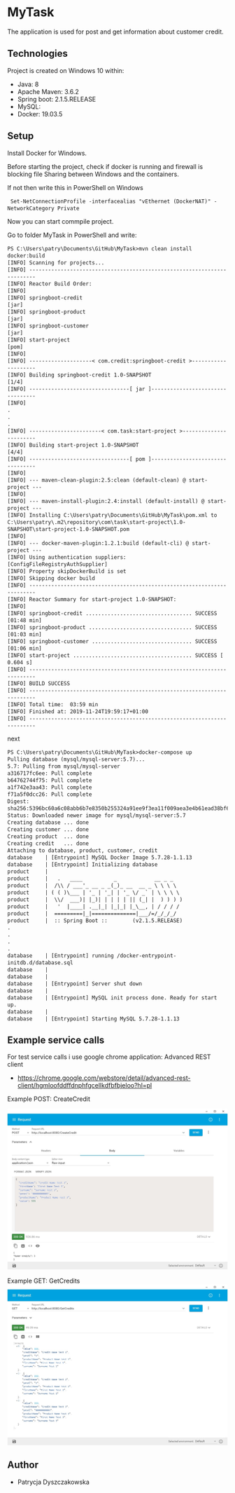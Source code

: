 # MyTask
The application is used for post and get information about customer credit.

## Technologies
Project is created on Windows 10 within:
* Java: 8
* Apache Maven: 3.6.2
* Spring boot: 2.1.5.RELEASE
* MySQL: 
* Docker: 19.03.5

## Setup
Install Docker for Windows.

Before starting the project, check if docker is running and firewall is blocking file Sharing between Windows and the containers.

If not then write this in PowerShell on Windows
```
 Set-NetConnectionProfile -interfacealias "vEthernet (DockerNAT)" -NetworkCategory Private
```
Now you can start commpile project.

Go to folder MyTask in PowerShell and write:

```
PS C:\Users\patry\Documents\GitHub\MyTask>mvn clean install docker:build
[INFO] Scanning for projects...
[INFO] ------------------------------------------------------------------------
[INFO] Reactor Build Order:
[INFO]
[INFO] springboot-credit                                                  [jar]
[INFO] springboot-product                                                 [jar]
[INFO] springboot-customer                                                [jar]
[INFO] start-project                                                      [pom]
[INFO]
[INFO] --------------------< com.credit:springboot-credit >--------------------
[INFO] Building springboot-credit 1.0-SNAPSHOT                            [1/4]
[INFO] --------------------------------[ jar ]---------------------------------
[INFO]
.
.
.
[INFO] -----------------------< com.task:start-project >-----------------------
[INFO] Building start-project 1.0-SNAPSHOT                                [4/4]
[INFO] --------------------------------[ pom ]---------------------------------
[INFO]
[INFO] --- maven-clean-plugin:2.5:clean (default-clean) @ start-project ---
[INFO]
[INFO] --- maven-install-plugin:2.4:install (default-install) @ start-project ---
[INFO] Installing C:\Users\patry\Documents\GitHub\MyTask\pom.xml to C:\Users\patry\.m2\repository\com\task\start-project\1.0-SNAPSHOT\start-project-1.0-SNAPSHOT.pom
[INFO]
[INFO] --- docker-maven-plugin:1.2.1:build (default-cli) @ start-project ---
[INFO] Using authentication suppliers: [ConfigFileRegistryAuthSupplier]
[INFO] Property skipDockerBuild is set
[INFO] Skipping docker build
[INFO] ------------------------------------------------------------------------
[INFO] Reactor Summary for start-project 1.0-SNAPSHOT:
[INFO]
[INFO] springboot-credit .................................. SUCCESS [01:48 min]
[INFO] springboot-product ................................. SUCCESS [01:03 min]
[INFO] springboot-customer ................................ SUCCESS [01:06 min]
[INFO] start-project ...................................... SUCCESS [  0.604 s]
[INFO] ------------------------------------------------------------------------
[INFO] BUILD SUCCESS
[INFO] ------------------------------------------------------------------------
[INFO] Total time:  03:59 min
[INFO] Finished at: 2019-11-24T19:59:17+01:00
[INFO] ------------------------------------------------------------------------
```

next
```
PS C:\Users\patry\Documents\GitHub\MyTask>docker-compose up
Pulling database (mysql/mysql-server:5.7)...
5.7: Pulling from mysql/mysql-server
a316717fc6ee: Pull complete                                                                                                           b64762744f75: Pull complete                                                                                                           a1f742e3aa43: Pull complete                                                                                                           f71a5f0dcc26: Pull complete                                                                                                           Digest: sha256:5396bc60a6c08abb6b7e8350b255324a91ee9f3ea11f009aea3e4b61ead38bf6
Status: Downloaded newer image for mysql/mysql-server:5.7
Creating database ... done                                                                                                            Creating customer ... done                                                                                                            Creating product  ... done                                                                                                            Creating credit   ... done                                                                                                            Attaching to database, product, customer, credit
database    | [Entrypoint] MySQL Docker Image 5.7.28-1.1.13
database    | [Entrypoint] Initializing database
product     |
product     |   .   ____          _            __ _ _
product     |  /\\ / ___'_ __ _ _(_)_ __  __ _ \ \ \ \
product     | ( ( )\___ | '_ | '_| | '_ \/ _` | \ \ \ \
product     |  \\/  ___)| |_)| | | | | || (_| |  ) ) ) )
product     |   '  |____| .__|_| |_|_| |_\__, | / / / /
product     |  =========|_|==============|___/=/_/_/_/
product     |  :: Spring Boot ::        (v2.1.5.RELEASE)
.
.
.
.
database    | [Entrypoint] running /docker-entrypoint-initdb.d/database.sql
database    |
database    |
database    | [Entrypoint] Server shut down
database    |
database    | [Entrypoint] MySQL init process done. Ready for start up.
database    |
database    | [Entrypoint] Starting MySQL 5.7.28-1.1.13
```

## Example service calls
For test service calls i use google chrome application: Advanced REST client 
* https://chrome.google.com/webstore/detail/advanced-rest-client/hgmloofddffdnphfgcellkdfbfbjeloo?hl=pl

Example POST: CreateCredit

![Post calling](./Image/Post.jpg)

Example GET: GetCredits
![Get calling](./Image/Get.jpg)

## Author
* Patrycja Dyszczakowska


